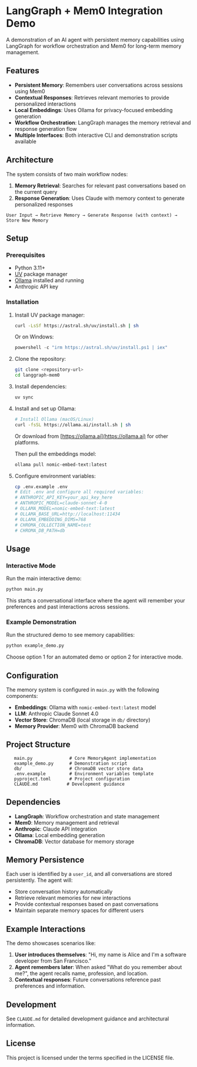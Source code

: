 # LangGraph + Mem0 Integration Demo

A demonstration of an AI agent with persistent memory capabilities using LangGraph for workflow orchestration and Mem0 for long-term memory management.

## Features

- **Persistent Memory**: Remembers user conversations across sessions using Mem0
- **Contextual Responses**: Retrieves relevant memories to provide personalized interactions
- **Local Embeddings**: Uses Ollama for privacy-focused embedding generation
- **Workflow Orchestration**: LangGraph manages the memory retrieval and response generation flow
- **Multiple Interfaces**: Both interactive CLI and demonstration scripts available

## Architecture

The system consists of two main workflow nodes:

1. **Memory Retrieval**: Searches for relevant past conversations based on the current query
2. **Response Generation**: Uses Claude with memory context to generate personalized responses

```
User Input → Retrieve Memory → Generate Response (with context) → Store New Memory
```

## Setup

### Prerequisites

- Python 3.11+
- [UV](https://docs.astral.sh/uv/getting-started/installation/) package manager
- [Ollama](https://ollama.ai/) installed and running
- Anthropic API key

### Installation

1. Install UV package manager:
   ```bash
   curl -LsSf https://astral.sh/uv/install.sh | sh
   ```
   Or on Windows:
   ```powershell
   powershell -c "irm https://astral.sh/uv/install.ps1 | iex"
   ```

2. Clone the repository:
   ```bash
   git clone <repository-url>
   cd langgraph-mem0
   ```

3. Install dependencies:
   ```bash
   uv sync
   ```

4. Install and set up Ollama:
   ```bash
   # Install Ollama (macOS/Linux)
   curl -fsSL https://ollama.ai/install.sh | sh
   ```
   Or download from [https://ollama.ai](https://ollama.ai) for other platforms.

   Then pull the embeddings model:
   ```bash
   ollama pull nomic-embed-text:latest
   ```

5. Configure environment variables:
   ```bash
   cp .env.example .env
   # Edit .env and configure all required variables:
   # ANTHROPIC_API_KEY=your_api_key_here
   # ANTHROPIC_MODEL=claude-sonnet-4-0
   # OLLAMA_MODEL=nomic-embed-text:latest
   # OLLAMA_BASE_URL=http://localhost:11434
   # OLLAMA_EMBEDDING_DIMS=768
   # CHROMA_COLLECTION_NAME=test
   # CHROMA_DB_PATH=db
   ```

## Usage

### Interactive Mode

Run the main interactive demo:

```bash
python main.py
```

This starts a conversational interface where the agent will remember your preferences and past interactions across sessions.

### Example Demonstration

Run the structured demo to see memory capabilities:

```bash
python example_demo.py
```

Choose option 1 for an automated demo or option 2 for interactive mode.

## Configuration

The memory system is configured in `main.py` with the following components:

- **Embeddings**: Ollama with `nomic-embed-text:latest` model
- **LLM**: Anthropic Claude Sonnet 4.0
- **Vector Store**: ChromaDB (local storage in `db/` directory)
- **Memory Provider**: Mem0 with ChromaDB backend

## Project Structure

```
   main.py              # Core MemoryAgent implementation
   example_demo.py      # Demonstration script
   db/                  # ChromaDB vector store data
   .env.example         # Environment variables template
   pyproject.toml       # Project configuration
   CLAUDE.md           # Development guidance
```

## Dependencies

- **LangGraph**: Workflow orchestration and state management
- **Mem0**: Memory management and retrieval
- **Anthropic**: Claude API integration
- **Ollama**: Local embedding generation
- **ChromaDB**: Vector database for memory storage

## Memory Persistence

Each user is identified by a `user_id`, and all conversations are stored persistently. The agent will:

- Store conversation history automatically
- Retrieve relevant memories for new interactions
- Provide contextual responses based on past conversations
- Maintain separate memory spaces for different users

## Example Interactions

The demo showcases scenarios like:

1. **User introduces themselves**: "Hi, my name is Alice and I'm a software developer from San Francisco."
2. **Agent remembers later**: When asked "What do you remember about me?", the agent recalls name, profession, and location.
3. **Contextual responses**: Future conversations reference past preferences and information.

## Development

See `CLAUDE.md` for detailed development guidance and architectural information.

## License

This project is licensed under the terms specified in the LICENSE file.